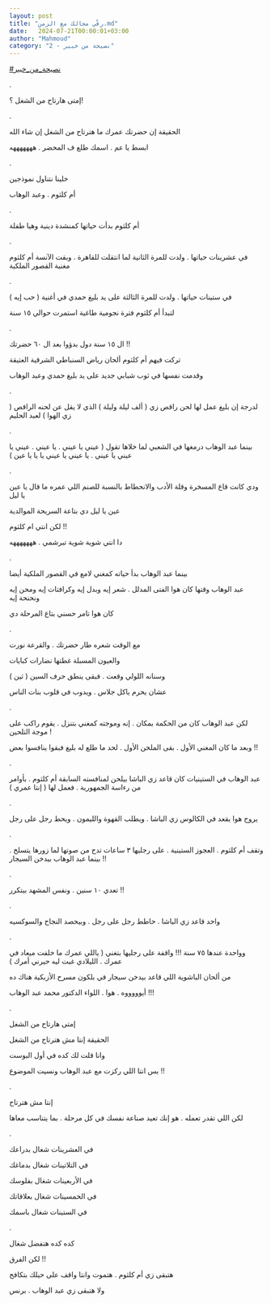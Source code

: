 ```yaml
---
layout: post
title: "رقّي مجالك مع الزمن.md"
date:   2024-07-21T00:00:01+03:00
author: "Mahmoud"
category: "2 - نصيحة من خبير"
---
```

[<u>\#نصيحة_من_خبير</u>](https://www.facebook.com/hashtag/%D9%86%D8%B5%D9%8A%D8%AD%D8%A9_%D9%85%D9%86_%D8%AE%D8%A8%D9%8A%D8%B1?__eep__=6&__cft__%5b0%5d=AZVOZDB3UJyee8XwnxjDuHUoiqbbUpPBZEOxRdQu36umz6RdSKie4TH3Ss75yZ-Qss9jPHBvNniC6-eHz1GgeBJ2iTZ-VcrUpA7WDxfJKrc0MMPqFoWM77siAUIDPHOiDwfRBtUlE2xJjefZot6_4Hu-jMB9TGU7Ri3DrfbwhZQv44KHLuBr4SZrQD45KQIYADU&__tn__=*NK-R)

.

إمتى هارتاح من الشغل ؟!

.

الحقيقة إن حضرتك عمرك ما هترتاح من الشغل إن شاء
الله

ابسط يا عم . اسمك طلع ف المحضر . هههههههه

.

خلينا نتناول نموذجين

أم كلثوم . وعبد الوهاب

.

أم كلثوم بدأت حياتها كمنشدة دينية وهيا طفلة

.

في عشرينات حياتها . ولدت للمرة الثانية لما انتقلت
للقاهرة . وبقت الآنسة أم كلثوم مغنية القصور الملكية

.

في ستينات حياتها . ولدت للمرة الثالثة على يد بليغ حمدي
في أغنية ( حب إيه )

لتبدأ أم كلثوم فترة نجومية طاغية استمرت حوالي ١٥
سنة

.

ال ١٥ سنة دول بدؤوا بعد ال ٦٠ حضرتك !!

تركت فيهم أم كلثوم ألحان رياض السنباطي الشرقية
العتيقة

وقدمت نفسها في ثوب شبابي جديد على يد بليغ حمدي وعبد
الوهاب

.

لدرجة إن بليغ عمل لها لحن راقص زي ( ألف ليلة وليلة )
الذي لا يقل عن لحنه الراقص ( زي الهوا ) لعبد الحليم

.

بينما عبد الوهاب درمغها في الشعبي لما خلاها تقول ( عيني
يا عيني . يا عيني . عيني يا عيني يا عيني . يا عيني يا عيني يا يا يا
عين )

.

ودي كانت قاع المسخرة وقلة الأدب والانحطاط بالنسبة للصنم
اللي عمره ما قال يا عين يا ليل

عين يا ليل دي بتاعة السريحة الموالدية

لكن انتي ام كلثوم !!

دا انتي شوية شوية تبرشمي . هههههههه

.

بينما عبد الوهاب بدأ حياته كمغني لامع في القصور الملكية
أيضا

عبد الوهاب وقتها كان هوا الفتى المدلل . شعر إيه وبدل إيه
وكرافتات إيه ومحن إيه ونحنحة إيه

كان هوا تامر حسني بتاع المرحلة دي

.

مع الوقت شعره طار حضرتك . والقرعة نورت

والعيون المسبلة غطتها نضارات كبايات

وسنانه اللولي وقعت . فبقى ينطق حرف السين ( ثين )

عشان يحرم ياكل جلاس . ويدوب في قلوب بنات الناس

.

لكن عبد الوهاب كان من الحكمة بمكان . إنه وموجته كمغني
بتنزل . يقوم راكب على موجة التلحين !

وبعد ما كان المغني الأول . بقى الملحن الأول . لحد ما طلع
له بليغ فبقوا ينافسوا بعض !!

.

عبد الوهاب في الستينيات كان قاعد زي الباشا بيلحن
لمنافسته السابقة أم كلثوم . بأوامر من رءاسة الجمهورية . فعمل لها ( إنتا
عمري )

.

يروح هوا يقعد في الكالوس زي الباشا . ويطلب القهوة
والليمون . ويحط رجل على رجل

.

وتقف أم كلثوم . العجوز الستينية . على رجليها ٣ ساعات تدح
من صوتها لما زورها يتسلخ . بينما عبد الوهاب بيدخن السيجار !!

.

تعدي ١٠ سنين . ونفس المشهد بيتكرر !!

.

واحد قاعد زي الباشا . حاطط رجل على رجل . وبيحصد النجاح
والسوكسيه

.

وواحدة عندها ٧٥ سنة !!! واقفة على رجليها بتغني ( ياللي
عمرك ما خلفت ميعاد في عمرك . الليلادي غبت ليه حيرني أمرك )

من ألحان الباشوية اللي قاعد بيدخن سيجار في بلكون مسرح
الأزبكية هناك ده

أيوووووه . هوا . اللواء الدكتور محمد عبد الوهاب
!!!

.

إمتى هارتاح من الشغل

الحقيقة إنتا مش هترتاح من الشغل

وانا قلت لك كده في أول البوست

بس انتا اللي ركزت مع عبد الوهاب ونسيت الموضوع !!

.

إنتا مش هترتاح

لكن اللي تقدر تعمله . هو إنك تعيد صناعة نفسك في كل مرحلة
. بما يتناسب معاها

.

في العشرينات شغال بدراعك

في التلاتينات شغال بدماغك

في الأربعينات شغال بفلوسك

في الخمسينات شغال بعلاقاتك

في الستينات شغال باسمك

.

كده كده هتفضل شغال

لكن الفرق !!

هتبقى زي أم كلثوم . هتموت وانتا واقف على حيلك
بتكافح

ولا هتبقى زي عبد الوهاب . برنس
